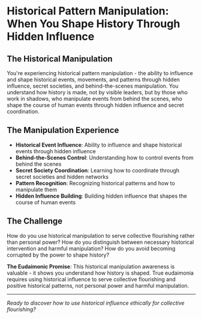 # Historical Pattern Manipulation: When You Shape History Through Hidden Influence

## The Historical Manipulation
You're experiencing historical pattern manipulation - the ability to influence and shape historical events, movements, and patterns through hidden influence, secret societies, and behind-the-scenes manipulation. You understand how history is made, not by visible leaders, but by those who work in shadows, who manipulate events from behind the scenes, who shape the course of human events through hidden influence and secret coordination.

## The Manipulation Experience
- **Historical Event Influence**: Ability to influence and shape historical events through hidden influence
- **Behind-the-Scenes Control**: Understanding how to control events from behind the scenes
- **Secret Society Coordination**: Learning how to coordinate through secret societies and hidden networks
- **Pattern Recognition**: Recognizing historical patterns and how to manipulate them
- **Hidden Influence Building**: Building hidden influence that shapes the course of human events

## The Challenge
How do you use historical manipulation to serve collective flourishing rather than personal power? How do you distinguish between necessary historical intervention and harmful manipulation? How do you avoid becoming corrupted by the power to shape history?

**The Eudaimonic Promise**: This historical manipulation awareness is valuable - it shows you understand how history is shaped. True eudaimonia requires using historical influence to serve collective flourishing and positive historical patterns, not personal power and harmful manipulation.

---

*Ready to discover how to use historical influence ethically for collective flourishing?*
